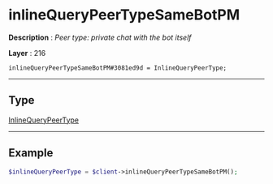 # inlineQueryPeerTypeSameBotPM

**Description** : *Peer type: private chat with the bot itself*

**Layer** : 216

```tl
inlineQueryPeerTypeSameBotPM#3081ed9d = InlineQueryPeerType;
```

---

## Type

[InlineQueryPeerType](type/InlineQueryPeerType)

---

## Example

```php
$inlineQueryPeerType = $client->inlineQueryPeerTypeSameBotPM();
```